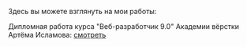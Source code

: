 Здесь вы можете взглянуть на мои работы:


Дипломная работа курса "Веб-разработчик 9.0" Академии вёрстки Артёма Исламова: [смотреть](https://saszami.github.io/BestPapa)
